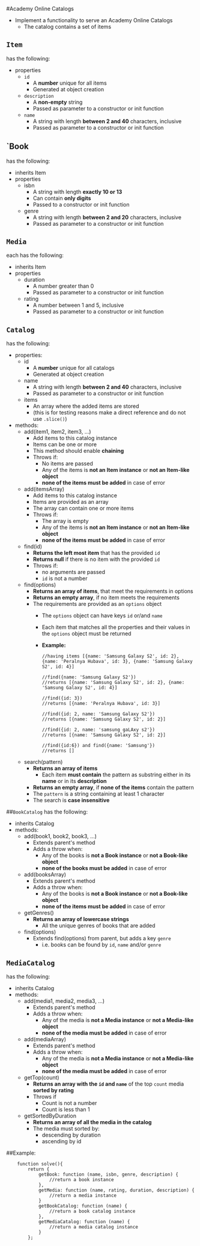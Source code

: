 #Academy Online Catalogs

*   Implement a functionality to serve an Academy Online Catalogs
    *   The catalog contains a set of items

## `Item`
has the following:

*   properties
    *   `id`
        *   A **number** unique for all items
        *   Generated at object creation
    *   `description`
        *   A **non-empty** string
        *   Passed as parameter to a constructor or init function
    *   `name`
        *   A string with length **between 2 and 40** characters, inclusive
        *   Passed as parameter to a constructor or init function

## `Book
has the following:

*   inherits Item
*   properties
    *   isbn 
        *   A string with length **exactly 10 or 13**
        *   Can contain **only digits**
        *   Passed to a constructor or init function
    *   genre
        *   A string with length **between 2 and 20** characters, inclusive
        *   Passed as parameter to a constructor or init function

## `Media`
each has the following:

*   inherits Item
*   properties
    *   duration 
        *   A number greater than 0
        *   Passed as parameter to a constructor or init function
    *   rating
        *   A number between 1 and 5, inclusive
        *   Passed as parameter to a constructor or init function

## `Catalog`
has the following:

*   properties:
    *   id
        *   A **number** unique for all catalogs
        *   Generated at object creation
    *   name
        *   A string with length **between 2 and 40** characters, inclusive
        *   Passed as parameter to a constructor or init function
	*	items
		*	An array where the added items are stored
		*	(this is for testing reasons make a direct reference and do not use `.slice()`)
*   methods:
    *   add(item1, item2, item3, ...)
        *   Add items to this catalog instance
        *   Items can be one or more
		*	This method should enable **chaining**
        *   Throws if:
            *   No items are passed
            *   Any of the items is **not an Item instance** or **not an Item-like object**
            *   **none of the items must be added** in case of error
    *   add(itemsArray)
        *   Add items to this catalog instance
        *   Items are provided as an array
        *   The array can contain one or more items
        *   Throws if:
            *   The array is empty
            *   Any of the items is **not an Item instance** or **not an Item-like object**
            *   **none of the items must be added** in case of error
    *   find(id)
        *   **Returns the left most item** that has the provided `id`
        *   **Returns null** if there is no item with the provided `id`
        *   Throws if:
			*	no arguments are passed
            *   `id` is not a number
    *   find(options)
        *   **Returns an array of items**, that meet the requirements in options
        *   **Returns an empty array**, if no item meets the requirements
        *   The requirements are provided as an `options` object
            *   The `options` object can have keys `id` or/and `name`
            *   Each item that matches all the properties and their values in the `options` object must be returned
            *   __Example:__

                    //having items [{name: 'Samsung Galaxy S2', id: 2}, {name: 'Peralnya Hubava', id: 3}, {name: 'Samsung Galaxy S2', id: 4}]

                    //find({name: 'Samsung Galaxy S2'}) 
                    //returns [{name: 'Samsung Galaxy S2', id: 2}, {name: 'Samsung Galaxy S2', id: 4}]

                    //find({id: 3})
                    //returns [{name: 'Peralnya Hubava', id: 3}]

                    //find({id: 2, name: 'Samsung Galaxy S2'})
                    //returns [{name: 'Samsung Galaxy S2', id: 2}]

                    //find({id: 2, name: 'samsung gaLAxy s2'})
                    //returns [{name: 'Samsung Galaxy S2', id: 2}]

                    //find({id:6}) and find({name: 'Samsung'})
                    //returns []

    *   search(pattern)
        *   **Returns an array of items**
            *   Each item **must contain** the pattern as substring either in its **name** or in its **description**
        *   **Returns an empty array**, if **none of the items** contain the pattern
        *   The `pattern` is a string containing at least 1 character
        *   The search is **case insensitive**

##`BookCatalog`
has the following:

*   inherits Catalog
*   methods:
    *   add(book1, book2, book3, ...)
        *   Extends parent's method        
        *   Adds a throw when:
            *   Any of the books is **not a Book instance** or **not a Book-like object**
            *   **none of the books must be added** in case of error
    *   add(booksArray)
        *   Extends parent's method        
        *   Adds a throw when:
            *   Any of the books is **not a Book instance** or **not a Book-like object**
            *   **none of the items must be added** in case of error
    *   getGenres()
        *   **Returns an array of lowercase strings**
            *   All the unique genres of books that are added
    *   find(options)
        *   Extends find(options) from parent, but adds a key `genre`
            *   i.e. books can be found by `id`, `name` and/or `genre`

## `MediaCatalog`
has the following:

*   inherits Catalog
*   methods:
    *   add(media1, media2, media3, ...)
        *   Extends parent's method        
        *   Adds a throw when:
            *   Any of the media is **not a Media instance** or **not a Media-like object**
            *   **none of the media must be added** in case of error
    *   add(mediaArray)
        *   Extends parent's method        
        *   Adds a throw when:
            *   Any of the media is **not a Media instance** or **not a Media-like object**
            *   **none of the media must be added** in case of error
    *   getTop(count)
        *   **Returns an array with the `id` and `name`** of the top `count` media **sorted by rating**
        *   Throws if
            *   Count is not a number
            *   Count is less than 1
	*	getSortedByDuration
		*	**Returns an array of all the media in the catalog**
		*	The media must sorted by:
			*	descending by duration
			*	ascending by id


##Example:

        function solve(){            
            return {
                getBook: function (name, isbn, genre, description) {
                    //return a book instance
                },
                getMedia: function (name, rating, duration, description) {
                    //return a media instance
                }
                getBookCatalog: function (name) {
                    //return a book catalog instance
                },
                getMediaCatalog: function (name) {
                    //return a media catalog instance
                }
            };